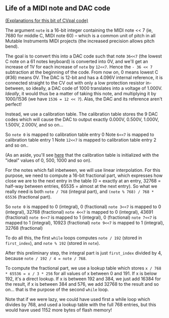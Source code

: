 ## Life of a MIDI note and DAC code

[(Explanations for this bit of CVpal code)](https://github.com/pichenettes/cvpal/blob/master/cvpal/calibration_table.cc#L88-L99
)

The argument `note` is a 16-bit integer containing the MIDI note << 7 (ie, 7680 for middle C, MIDI note 60) – which is a common unit of pitch in all Mutable Instruments MIDI projects (the increased precision allows pitch bend).

The goal is to convert this into a DAC code such that note `36<<7` (the lowest C note on a 61 notes keyboard) is converted into 0V, and we'll get an increase of 1V for each increase of `note` by `12<<7`. Hence the `- 36 << 7` subtraction at the beginning of the code. From now on, 0 means lowest C (#36) means 0V. The DAC is 12-bit and has a 4.096V internal reference, it is connected straight to the CV out with only a low protection resistor in-between, so ideally, a DAC code of 1000 translates into a voltage of 1.000V. *Ideally*, it would thus be a matter of taking this note, and multiplying it by 1000/1536 (we have `1536 = 12 << 7`). Alas, the DAC and its reference aren't perfect!

Instead, we use a calibration table. The calibration table stores the 9 DAC codes which will cause the DAC to output exactly 0.000V, 0.500V, 1.000V, 1.500V, 2.000V, and so on...

So `note 0` is mapped to calibration table entry 0
Note `6<<7` is mapped to calibration table entry 1
Note `12<<7` is mapped to calibration table entry 2
and so on..

(As an aside, you'll see [here](https://github.com/pichenettes/cvpal/blob/master/cvpal/calibration_table.cc#L36) that the calibration table is initialized with the "ideal" values of 0, 500, 1000 and so on).

For the notes which fall inbetween, we will use linear interpolation. For this purpose, we need to compute a 16-bit fractional part, which expresses how close we are to the next entry in the table (0 = exactly at an entry, 32768 = half-way between entries, 65535 = almost at the next entry). So what we really need is both `note / 768` (integral part), and `(note % 768) / 768 * 65536` (fractional part).

So `note 0` is mapped to 0 (integral), 0 (fractional)
`note 3<<7` is mapped to 0 (integral), 32768 (fractional)
`note 4<<7` is mapped to 0 (integral), 43691 (fractional)
`note 6<<7` is mapped to 1 (integral), 0 (fractional)
`note 7<<7` is mapped to 1 (integral), 10923 (fractional)
`note 9<<7` is mapped to 1 (integral), 32768 (fractional)

To do all this, the first `while` loops computes `note / 192` (stored in `first_index`), and `note % 192` (stored in `note`).

After this preliminary step, the integral part is just `first_index` divided by 4, because `note / 192 / 4 = note / 768`.

To compute the fractional part, we use a lookup table which stores `x / 768 * 65536 = x / 3 * 256` for all values of x between 0 and 191. If x is below 192, it's a direct lookup. If x is between 192 and 384, we just add 16384 for the result, if x is between 384 and 576, we add 32768 to the result and so on... that is the purpose of the second `while` loop.

Note that if we were lazy, we could have used first a while loop which divides by 768, and used a lookup table with the full 768 entries, but this would have used 1152 more bytes of flash memory!

